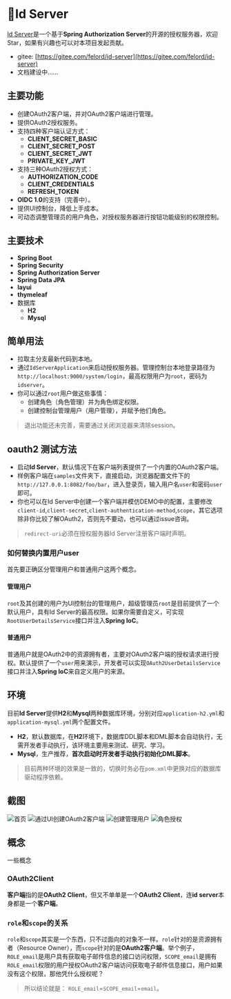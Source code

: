 # 🚀Id Server
[Id Server](https://github.com/NotFound403/id-server)是一个基于**Spring Authorization Server**的开源的授权服务器，欢迎Star，如果有兴趣也可以对本项目发起贡献。
- gitee: [https://gitee.com/felord/id-server](https://gitee.com/felord/id-server)
- 文档建设中……
## 主要功能
- 创建OAuth2客户端，并对OAuth2客户端进行管理。
- 提供OAuth2授权服务。
- 支持四种客户端认证方式：
  - **CLIENT_SECRET_BASIC**
  - **CLIENT_SECRET_POST**
  - **CLIENT_SECRET_JWT**
  - **PRIVATE_KEY_JWT**
- 支持三种OAuth2授权方式：
  - **AUTHORIZATION_CODE**
  - **CLIENT_CREDENTIALS**
  - **REFRESH_TOKEN**
- **OIDC 1.0**的支持（完善中）。
- 提供UI控制台，降低上手成本。
- 可动态调整管理员的用户角色，对授权服务器进行按钮功能级别的权限控制。
## 主要技术
- **Spring Boot**
- **Spring Security**
- **Spring Authorization Server**
- **Spring Data JPA**
- **layui**
- **thymeleaf**
- 数据库
  - **H2**
  - **Mysql**

## 简单用法
- 拉取主分支最新代码到本地。
- 通过`IdServerApplication`来启动授权服务器。管理控制台本地登录路径为`http://localhost:9000/system/login`，最高权限用户为`root`，密码为`idserver`。
- 你可以通过`root`用户做这些事情：
  - 创建角色（角色管理）并为角色绑定权限。
  - 创建控制台管理用户（用户管理），并赋予他们角色。
> 退出功能还未完善，需要通过关闭浏览器来清除session。
## oauth2 测试方法
- 启动**Id Server**，默认情况下在客户端列表提供了一个内置的OAuth2客户端。
- 样例客户端在`samples`文件夹下，直接启动，浏览器配置文件下的`http://127.0.0.1:8082/foo/bar`，进入登录页，输入用户名`user`和密码`user`即可。
- 你也可以在Id Server中创建一个客户端并模仿DEMO中的配置，主要修改`client-id`,`client-secret`,`client-authentication-method`,`scope`，其它选项除非你比较了解OAuth2，否则先不要动，也可以通过issue咨询。
> `redirect-uri`必须在授权服务器Id Server注册客户端时声明。
### 如何替换内置用户user
首先要正确区分管理用户和普通用户这两个概念。
#### 管理用户
`root`及其创建的用户为UI控制台的管理用户，超级管理员`root`是目前提供了一个默认用户，具有Id Server的最高权限。如果你需要自定义，可实现`RootUserDetailsService`接口并注入**Spring IoC**。
#### 普通用户
普通用户就是OAuth2中的资源拥有者，主要对OAuth2客户端的授权请求进行授权。默认提供了一个`user`用来演示，开发者可以实现`OAuth2UserDetailsService`接口并注入**Spring IoC**来自定义用户的来源。
## 环境
目前**Id Server**提供**H2**和**Mysql**两种数据库环境，分别对应`application-h2.yml`和`application-mysql.yml`两个配置文件。
- **H2**，默认数据库，在**H2**环境下，数据库DDL脚本和DML脚本会自动执行，无需开发者手动执行，该环境主要用来测试、研究、学习。
- **Mysql**，生产推荐，**首次启动时开发者手动执行初始化DML脚本**。
> 目前两种环境的效果是一致的，切换时务必在`pom.xml`中更换对应的数据库驱动程序依赖。
## 截图
![首页](https://asset.felord.cn/blog/20220512134905.png)
![通过UI创建OAuth2客户端](https://asset.felord.cn/blog/20220512135204.png)
![创建管理用户](https://asset.felord.cn/blog/20220512135249.png)
![角色授权](https://asset.felord.cn/blog/20220512135420.png)

## 概念
一些概念
### OAuth2Client 

**客户端**指的是**OAuth2 Client**，但又不单单是一个**OAuth2 Client**，连**id server**本身都是一个**客户端**。

### `role`和`scope`的关系

`role`和`scope`其实是一个东西，只不过面向的对象不一样。`role`针对的是资源拥有者（Resource Owner），而`scope`针对的是**OAuth2客户端**。举个例子，`ROLE_email`是用户具有获取电子邮件信息的接口访问权限，`SCOPE_email`是拥有`ROLE_email`权限的用户授权OAuth2客户端访问获取电子邮件信息接口，用户如果没有这个权限，那他凭什么授权呢？
> 所以结论就是： `ROLE_email`=`SCOPE_email`=`email`。

